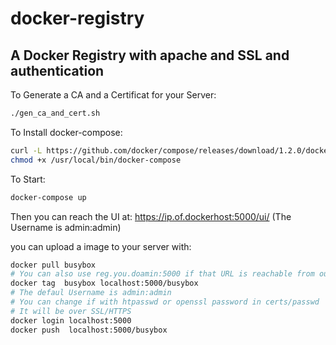 docker-registry
===============


## A Docker Registry with apache and SSL and authentication

To Generate a CA and a Certificat for your Server:

```bash
./gen_ca_and_cert.sh
```

To Install docker-compose:
```bash
curl -L https://github.com/docker/compose/releases/download/1.2.0/docker-compose-`uname -s`-`uname -m` > /usr/local/bin/docker-compose 
chmod +x /usr/local/bin/docker-compose
```

To Start:
```bash
docker-compose up
```

Then you can reach the UI at: https://ip.of.dockerhost:5000/ui/ (The Username is admin:admin)

you can upload a image to your server with:

```bash
docker pull busybox
# You can also use reg.you.doamin:5000 if that URL is reachable from outside
docker tag  busybox localhost:5000/busybox
# The defaul Username is admin:admin 
# You can change if with htpasswd or openssl password in certs/passwd
# It will be over SSL/HTTPS
docker login localhost:5000
docker push  localhost:5000/busybox
```



